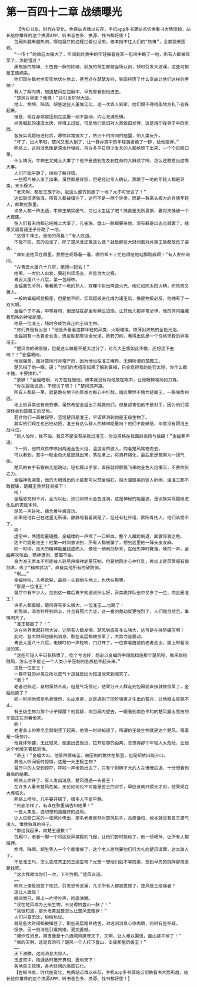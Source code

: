 # 第一百四十二章 战绩曝光
        【告知书友，时代在变化，免费站点难以长存，手机app多书源站点切换看书大势所趋，站长给你推荐的这个换源APP，听书音色多、换源、找书都好使！】
       包厢外越来越热闹，哪怕餐厅的经理拦着也没用，根本挡不住人们的“热情”，全都跑来围观。
       “一传十”的效应太强大了，听闻到异类中的年轻强者在某一包间中跪了一地，所有人都被惊呆了，怎能错过？
       黑熊族的熊坤、五色鹿一脉的陆晴、狐族的胡生都被当场认出，顿时引发大波澜，这些可都是王族嫡系。
       他们现在都老老实实地伏在地上，甚至还在瑟瑟发抖，到底经历了什么变故让他们这样的害怕？
       有人了解内情，知道楚风在包厢中，早先曾看到他进去。
       “楚风在里面？难怪！”这引发轩然大波。
       地上，熊坤、陆晴、胡生这些人羞恼无比，这一次丢人到家，他们恨不得找条地方扎下去躲起来。
       但是，现在身体被压制在这里一动不能动，内心充满恐惧。
       异类崛起的速度太快，称得上迅猛，可是他们依旧对人类依旧忌惮，这是烙印在骨子中的东西。
       各族实现超级进化后，哪怕非常强大了，依旧不约而同的结盟，怕人类反扑。
       “坏了，出大事啦，楚风又惹大祸了，让一群异类中的年轻强者跪了一排，给他赔罪。”
       网络上，这则消息像是深水炸弹般，将许多平日很少发言的人都给惊了出来，一个个目瞪口呆。
       什么情况，牛神王又摊上大事了？他不是遇到危及到性命的大麻烦了吗，怎么还敢惹出这等大事。
       人们不能平静了，纷纷了解详情。
       一些照片被人发了出来，虽然都是背影，但是经过专人确认，那跪了一地的年轻人都是异类，来头极大。
       “老天啊，都是王族子孙，就这么整齐的跪了一地？太不可思议了！”
       这如同惊涛骇浪，所有人都被镇住了，这可不是一两个异类，而是一群来头极大的异族年轻人，都跪在那里。
       许多人都一阵无语，牛神王确实硬气，可也太生猛了吧？简直是无所畏惧，要将天捅破一个大窟窿。
       在人们看来他都已经摊上大事了，孔雀族、盘山一脉都要杀他，没有躲避出去也就罢了，结果又逼着诸王子孙跪了一地。
       “这很牛神王，是他的风格！”有人叹道。
       不能不叹，真的没谁了，除了楚风谁还敢这么做？就是那些大财阀面对异类王族都放低了姿态。
       “谁知道楚风在哪里，我想去现场看一看，哪怕帮不上忙也得给他站脚助威啊！”有人发帖询问。
       “在青云大厦八十八层，组团一起去！”
       结果，一大批人出发，要赶到现场去，声势浩大之极。
       青云大厦八十八层，某一包厢中。
       金蝠面色冷冽，看着跪了一地的熟人，双瞳中射出两道火光，绚烂如同太阳火精，炽热而又慑人。
       一般的蝙蝠视觉极差，但是他不同，实现超级进化成为诸王后，像是物极必反，他拥有了一双火眼。
       金蝠个子不高，中等身材，但是站在那里有种压迫感，让其他人都非常忌惮，他的体内蕴藏着恐怖的神秘能量。
       他是一位准王，随时会成为真正的王级生物。
       “你们真是有出息！”他低头看着这群年轻的异类，火眼璀璨，喷薄出炽热的金色光焰。
       金蝠拥有一头黄金长发，连皮肤都有淡金光泽，脸若刀削，看得出这是一个性格坚毅的异类准王。
       “楚风你的确很强，但是这么做是不是太过分了，对几大王族如此不敬，还想活下去吗？！”金蝠喝问。
       他很强势，面对楚风时非常严厉，因为他也在准王境界，无惧所谓的楚魔王。
       楚风扫了他一眼，道：“他们的老祖宗如果了解到真相，只会觉得我的处罚太轻，你什么都不懂，不要掺和。”
       “放肆！”金蝠瞪眼，对方在轻慢他，根本就没有将他放在眼中，让他眼神凌冽如刀锋。
       “你在跟我说话，不想活了吧？！”楚风沉声道。
       所有人都是一呆，就是跪在地下的异类也都心中打鼓，暗叹果然不愧为楚魔王，一路强势到底。
       地上的异类也有些恐惧，虽然希望金蝠出手解救他们，但是却害怕他不是对手，因为他们深深体会到楚魔王的恐怖。
       若非他们一直被误导，坚信楚风是准王，早该猜测到他是王级生物了。
       其实他们现在也已经动摇，准王有这么骇人的精神能量吗？他们不能确信，毕竟没有跟准王战斗过。
       “别人怕你，我不怕，我又不是没有杀败过准王，你没资格在我面前张扬与放肆！”金蝠寒声道。
       下一刻，他的双目中喷出两道金色火焰，温度高的骇人，向着楚风席卷而去。
       可以看到，其中一粒金色火星迸溅出来，落在桌上，将酒杯熔化，最后更是蒸腾为一团气体。
       楚风的右手有银白光焰跳动，轻松探出手掌，直接就将那簇飞来的金色火焰攥灭，不费吹灰之力。
       金蝠神色凝重，他的火眼溅出的火星都可以焚金熔石，焰火温度高的骇人听闻，连准王都不敢撄锋，楚魔王竟然轻易接下！
       吼！
       金蝠感觉到不对，全力以赴，张口间喷出金色涟漪，这是神秘的能量波，是该族实现超级进化后的天赋本领。
       楚风一声轻叱，蕴含着牛魔音功。
       如果是他自己在这里无所谓，静静地看着就是了，但还有杜怀瑾、欧阳青扥人，他们承受不了。
       砰！
       虚空中，两团能量碰撞，金蝠噗的一声喷了一口鲜血，整个人踉跄倒退，面露惊骇之色。
       这不可能是准王！他第一时间意识到，所有人都被骗了，想到这里他一阵头皮发麻。
       同一时间，庞大的精神能量趁虚而入，像是一柄利剑斩来，在他失神时劈落，噗的一声，金蝠再次咳血，精神遭创，萎靡不振。
       身为准王原本不可能被人轻易用精神能量压制，但是他刚才心神打乱，再加上楚风掌握有御剑术，练了“精神武功”，直接突他所有的破防御。
       “啊……”
       金蝠惨叫，头疼欲裂，最后一头栽倒在地上，也伏在那里。
       “那是一位准王？”
       餐厅中有不少人，见到这一幕后真不知道说什么好，异类跪拜队伍中又多了一位，而且是准王！
       许多人都震撼，楚风得有多么强大，一位准王……也跪了！
       刹那间，消息秒传到网上，并且有照片为证，这一番的轰动就更强烈了，人们瞠目结舌，事情闹大了。
       “准王都跪了？！”
       这在外界激起轩然大波，让所有人都发懵，楚风到底有多么强大，这可是在强势碾压啊！
       此时，各大财阀也接到消息，那些高层都被惊呆了，大势力皆震动。
       青云大厦八十八层，电梯叮的一声轻响，门打开了，一位穿着唐装的老者走出，面上带着淡淡的笑。
       “这些年轻人平日张扬惯了，吃个亏也好，想必以金蝠的手段能挡住那个楚风吧，我来收拾残局，怎么也不能让一个人类小子压制的各族抬不起头来。”
       这是一位兽王！
       一群年轻的异类之所以底气十足就是因为知道他来到顺天了。
       “嗯？”
       老者进临近，身材虽然不高，但是气场很足，结果分开人群走到包厢前直接就被惊呆了，金蝠也跪了？
       同一时间他感觉毛骨悚然，头皮发紧，这是遇到了同阶强者才生出的警兆，让他眼皮狂跳不止。
       有王级生物为那个小子撑腰？他狐疑，向包厢内望去，一眼看到面色平和的楚风露出雪白的牙齿正在对着他笑。
       刷！
       老者身上的寒毛全部倒竖了起来，他第一时间知道了，所谓的王级生物就是这个楚风，简直是一场惊吓。
       他身体矫健，无比轻灵，倒退出去很远，拉开足够的距离，总觉得那个年轻人太危险，让他这个老牌王者都忌惮。
       “燕王！”金蝠大叫，他虽然很痛苦，被压制的跪伏在那里，但是却依旧能开口。
       其他人听闻顿时惊悚，这是一头王极生物？
       餐厅中的人受到惊吓，呼啦一声全跑出去了，只有个别胆子大的人在慢慢后退，十分想看到最后的结果。
       网络上炸开了，有人发出消息，楚风遭遇一头兽王！
       在许多人看来楚风危矣，无论如何也不可能是兽王的对手，早应该离开顺天才对，结果现在大难临头。
       网络上喧吵，几乎要开锅了，很多人不能平静。
       “到底怎样了，有谁在那里请告知结果！”
       一些人焦急，迫切想知道最终的结局。
       让人目瞪口呆的一张照片传出，那名老者居然对楚风拱手，态度谦和，根本就没有兽王盛气凌人、惟我独尊的样子。
       “都给我起来，向楚王道歉！”
       包厢中，老者一脚一个将这些异类踢的飞起，让他们暂时能动了，他一顿喝斥，让所有人都赔罪。
       熊坤、陆晴、胡生等人一个个都傻掉了，这个老人居然要他们行大礼向楚风请罪，这太骇人了。
       不是准王吗，怎么变成真正的王级生物？光想一想他们就不寒而栗，想到早先的挑衅那简直是找死。
       “这次我就饶你们一次，下不为例。”楚风说道。
       ……
       网络上像是被投下核武，引发恐怖波澜，几乎所有人都被震撼了，楚风是王级强者？
       这让人震惊！
       瞬间而已，网上一片喧吵声，彻底沸腾。
       “现在楚风成为王级生物，不见得怕盘山一脉了！”
       “我很知道，那头老黄鼠狼怎么让楚风去赔罪！”
       人们兴奋无比，纷纷热议。
       就是各大财阀都被镇住了，那些高层瞠目结舌，对这则消息心惊肉跳，同时有些怀疑。
       很快，另一则消息引爆网络，更加震撼。
       “爆炸性消息，简直像是十八级飓风席卷天下，天啊，让人难以置信，盘山被平掉了！”
       “我的天啊，这是真的吗？楚风一个人打下盘山，击毙那里的兽王！”
       ……
       天下沸腾，这则消息太惊人。
       玉虚宫中，陆通适时揭开真相，震动天下！
       各地兽王惊悚，各大财阀的高层石化。
       【告知书友，时代在变化，免费站点难以长存，手机app多书源站点切换看书大势所趋，站长给你推荐的这个换源APP，听书音色多、换源、找书都好使！】